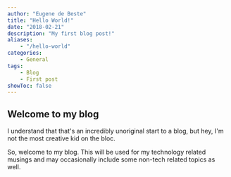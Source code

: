 ```yaml
---
author: "Eugene de Beste"
title: "Hello World!"
date: "2018-02-21"
description: "My first blog post!"
aliases:
    - "/hello-world"
categories:
    - General
tags:
    - Blog
    - First post
showToc: false
---
```


## Welcome to my blog

I understand that that's an incredibly unoriginal start to a blog, but hey, I'm not the most creative kid on the bloc.

So, welcome to my blog. This will be used for my technology related musings and may occasionally include some non-tech related topics as well.
